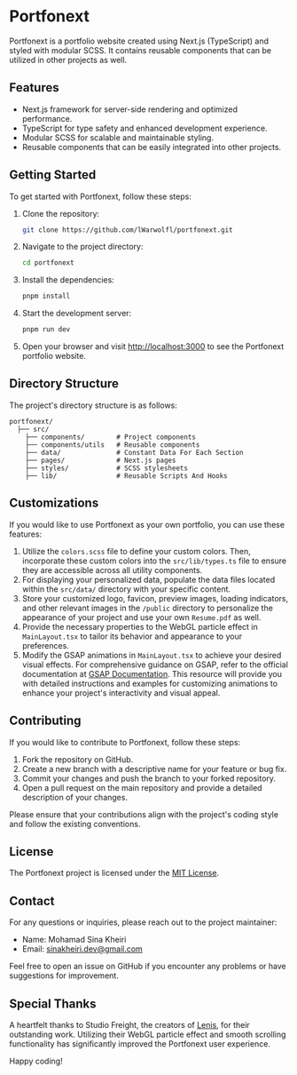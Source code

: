# Portfonext

Portfonext is a portfolio website created using Next.js (TypeScript) and styled with modular SCSS. It contains reusable components that can be utilized in other projects as well.

## Features

- Next.js framework for server-side rendering and optimized performance.
- TypeScript for type safety and enhanced development experience.
- Modular SCSS for scalable and maintainable styling.
- Reusable components that can be easily integrated into other projects.

## Getting Started

To get started with Portfonext, follow these steps:

1. Clone the repository:

   ```bash
   git clone https://github.com/lWarwolfl/portfonext.git
   ```

2. Navigate to the project directory:

   ```bash
   cd portfonext
   ```

3. Install the dependencies:

   ```bash
   pnpm install
   ```

4. Start the development server:

   ```bash
   pnpm run dev
   ```

5. Open your browser and visit [http://localhost:3000](http://localhost:3000) to see the Portfonext portfolio website.

## Directory Structure

The project's directory structure is as follows:

```
portfonext/
  ├── src/
    ├── components/        # Project components
    ├── components/utils   # Reusable components
    ├── data/              # Constant Data For Each Section
    ├── pages/             # Next.js pages
    ├── styles/            # SCSS stylesheets
    ├── lib/               # Reusable Scripts And Hooks
```

## Customizations

If you would like to use Portfonext as your own portfolio, you can use these features:

1. Utilize the `colors.scss` file to define your custom colors. Then, incorporate these custom colors into the `src/lib/types.ts` file to ensure they are accessible across all utility components.
2. For displaying your personalized data, populate the data files located within the `src/data/` directory with your specific content.
3. Store your customized logo, favicon, preview images, loading indicators, and other relevant images in the `/public` directory to personalize the appearance of your project and use your own ```Resume.pdf``` as well.
4. Provide the necessary properties to the WebGL particle effect in ```MainLayout.tsx``` to tailor its behavior and appearance to your preferences.
5. Modify the GSAP animations in ```MainLayout.tsx``` to achieve your desired visual effects. For comprehensive guidance on GSAP, refer to the official documentation at [GSAP Documentation](https://gsap.com/docs/v3/). This resource will provide you with detailed instructions and examples for customizing animations to enhance your project's interactivity and visual appeal.

## Contributing

If you would like to contribute to Portfonext, follow these steps:

1. Fork the repository on GitHub.
2. Create a new branch with a descriptive name for your feature or bug fix.
3. Commit your changes and push the branch to your forked repository.
4. Open a pull request on the main repository and provide a detailed description of your changes.

Please ensure that your contributions align with the project's coding style and follow the existing conventions.

## License

The Portfonext project is licensed under the [MIT License](LICENSE).

## Contact

For any questions or inquiries, please reach out to the project maintainer:

- Name: Mohamad Sina Kheiri
- Email: sinakheiri.dev@gmail.com

Feel free to open an issue on GitHub if you encounter any problems or have suggestions for improvement.

## Special Thanks

A heartfelt thanks to Studio Freight, the creators of [Lenis](https://lenis.darkroom.engineering/), for their outstanding work. Utilizing their WebGL particle effect and smooth scrolling functionality has significantly improved the Portfonext user experience.

Happy coding!
